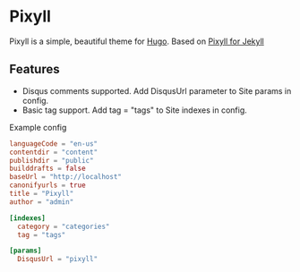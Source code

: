 # Pixyll

Pixyll is a simple, beautiful theme for [Hugo](http://gohugo.io/).
Based on [Pixyll for Jekyll](https://github.com/johnotander/pixyll)

## Features

- Disqus comments supported.
  Add DisqusUrl parameter to Site params in config.
- Basic tag support. Add tag = "tags" to Site indexes in config.

Example config
```toml
languageCode = "en-us"
contentdir = "content"
publishdir = "public"
builddrafts = false
baseUrl = "http://localhost"
canonifyurls = true
title = "Pixyll"
author = "admin"

[indexes]
  category = "categories"
  tag = "tags"

[params]
  DisqusUrl = "pixyll"
```

